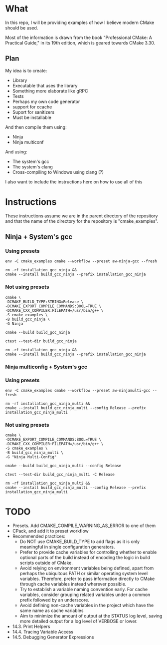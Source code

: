 # What

In this repo, I will be providing examples of how I believe modern CMake should be used.

Most of the information is drawn from the book "Professional CMake: A Practical Guide," in its 19th edition, which is geared towards CMake 3.30.

## Plan

My idea is to create:
* Library
* Executable that uses the library
* Something more elaborate like gRPC
* Tests
* Perhaps my own code generator
* support for ccache
* Suport for sanitizers
* Must be installable


And then compile them using:
* Ninja
* Ninja multiconf

And using:
* The system's gcc
* The system's clang
* Cross-compiling to Windows using clang (?)

I also want to include the instructions here on how to use all of this

# Instructions

These instructions assume we are in the parent directory of the repository and
that the name of the directory for the repository is "cmake_examples".

## Ninja + System's gcc

### Using presets
```
env -C cmake_examples cmake --workflow --preset aw-ninja-gcc --fresh

rm -rf installation_gcc_ninja &&
cmake --install build_gcc_ninja --prefix installation_gcc_ninja
```

### Not using presets
```
cmake \
-DCMAKE_BUILD_TYPE:STRING=Release \
-DCMAKE_EXPORT_COMPILE_COMMANDS:BOOL=TRUE \
-DCMAKE_CXX_COMPILER:FILEPATH=/usr/bin/g++ \
-S cmake_examples \
-B build_gcc_ninja \
-G Ninja

cmake --build build_gcc_ninja

ctest --test-dir build_gcc_ninja

rm -rf installation_gcc_ninja &&
cmake --install build_gcc_ninja --prefix installation_gcc_ninja
```

### Ninja multiconfig + System's gcc
### Using presets
```
env -C cmake_examples cmake --workflow --preset aw-ninjamulti-gcc --fresh

rm -rf installation_gcc_ninja_multi &&
cmake --install build_gcc_ninja_multi --config Release --prefix installation_gcc_ninja_multi
```

### Not using presets
```
cmake \
-DCMAKE_EXPORT_COMPILE_COMMANDS:BOOL=TRUE \
-DCMAKE_CXX_COMPILER:FILEPATH=/usr/bin/g++ \
-S cmake_examples \
-B build_gcc_ninja_multi \
-G "Ninja Multi-Config"

cmake --build build_gcc_ninja_multi --config Release

ctest --test-dir build_gcc_ninja_multi -C Release

rm -rf installation_gcc_ninja_multi &&
cmake --install build_gcc_ninja_multi --config Release --prefix installation_gcc_ninja_multi
```


# TODO

* Presets. Add CMAKE_COMPILE_WARNING_AS_ERROR to one of them
* CPack, and add it to preset workflow
* Recommended practices:
    * Do NOT use CMAKE_BUILD_TYPE to add flags as it is only meaningful in single configuration generators.
    * Prefer to provide cache variables for controlling whether to enable optional parts of
     the build instead of encoding the logic in build scripts outside of CMake.
    * Avoid relying on environment variables being defined, apart from perhaps the ubiquitous
     PATH or similar operating system level variables. Therefore, prefer to pass information
     directly to CMake through cache variables instead wherever possible.
    * Try to establish a variable naming convention early. For cache variables, consider
     grouping related variables under a common prefix followed by an underscore.
    * Avoid defining non-cache variables in the project which have the same name as cache variables
    * Aim to minimize the amount of output at the STATUS log level, saving more detailed output for
     a log level of VERBOSE or lower. 
* 14.3. Print Helpers
* 14.4. Tracing Variable Access
* 14.5. Debugging Generator Expressions
